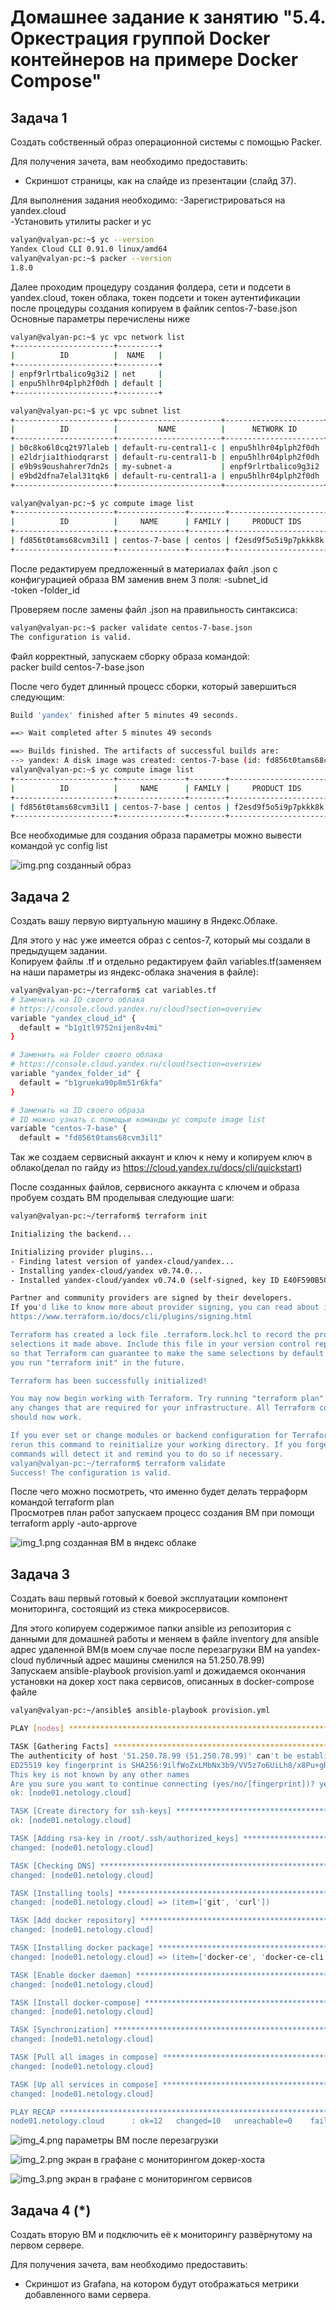# Домашнее задание к занятию "5.4. Оркестрация группой Docker контейнеров на примере Docker Compose"

## Задача 1

Создать собственный образ операционной системы с помощью Packer.

Для получения зачета, вам необходимо предоставить:
- Скриншот страницы, как на слайде из презентации (слайд 37).


Для выполнения задания необходимо:
-Зарегистрироваться на yandex.cloud  
-Установить утилиты packer и yc  

```bash
valyan@valyan-pc:~$ yc --version
Yandex Cloud CLI 0.91.0 linux/amd64
valyan@valyan-pc:~$ packer --version
1.8.0
```
Далее проходим процедуру создания фолдера, сети и подсети в yandex.cloud, токен облака, токен подсети и токен аутентификации после процедуры создания копируем в файлик centos-7-base.json  
Основные параметры перечислены ниже

```bash
valyan@valyan-pc:~$ yc vpc network list
+----------------------+---------+
|          ID          |  NAME   |
+----------------------+---------+
| enpf9rlrtbalico9g3i2 | net     |
| enpu5hlhr04plph2f0dh | default |
+----------------------+---------+

valyan@valyan-pc:~$ yc vpc subnet list
+----------------------+-----------------------+----------------------+----------------+---------------+-----------------+
|          ID          |         NAME          |      NETWORK ID      | ROUTE TABLE ID |     ZONE      |      RANGE      |
+----------------------+-----------------------+----------------------+----------------+---------------+-----------------+
| b0c8ko6l0cq2t97laleb | default-ru-central1-c | enpu5hlhr04plph2f0dh |                | ru-central1-c | [10.130.0.0/24] |
| e2ldrjia1thiodqrarst | default-ru-central1-b | enpu5hlhr04plph2f0dh |                | ru-central1-b | [10.129.0.0/24] |
| e9b9s9oushahrer7dn2s | my-subnet-a           | enpf9rlrtbalico9g3i2 |                | ru-central1-a | [10.1.2.0/24]   |
| e9bd2dfna7elal31tqk6 | default-ru-central1-a | enpu5hlhr04plph2f0dh |                | ru-central1-a | [10.128.0.0/24] |
+----------------------+-----------------------+----------------------+----------------+---------------+-----------------+

valyan@valyan-pc:~$ yc compute image list
+----------------------+---------------+--------+----------------------+--------+
|          ID          |     NAME      | FAMILY |     PRODUCT IDS      | STATUS |
+----------------------+---------------+--------+----------------------+--------+
| fd856t0tams68cvm3il1 | centos-7-base | centos | f2esd9f5o5i9p7pkkk8k | READY  |
+----------------------+---------------+--------+----------------------+--------+

```

После редактируем предложенный в материалах файл .json с конфигурацией образа ВМ заменив  внем 3 поля:
-subnet_id  
-token
-folder_id  

Проверяем после замены файл .json на правильность синтаксиса:

```bash
valyan@valyan-pc:~$ packer validate centos-7-base.json
The configuration is valid.
```

Файл корректный, запускаем сборку образа командой:  
packer build centos-7-base.json    

После чего будет длинный процесс сборки, который завершиться следующим:

```bash
Build 'yandex' finished after 5 minutes 49 seconds.

==> Wait completed after 5 minutes 49 seconds

==> Builds finished. The artifacts of successful builds are:
--> yandex: A disk image was created: centos-7-base (id: fd856t0tams68cvm3il1) with family name centos
valyan@valyan-pc:~$ yc compute image list
+----------------------+---------------+--------+----------------------+--------+
|          ID          |     NAME      | FAMILY |     PRODUCT IDS      | STATUS |
+----------------------+---------------+--------+----------------------+--------+
| fd856t0tams68cvm3il1 | centos-7-base | centos | f2esd9f5o5i9p7pkkk8k | READY  |
+----------------------+---------------+--------+----------------------+--------+
```

Все необходимые для создания образа параметры можно вывести командой yc config list   

![img.png](img.png) созданный образ

## Задача 2

Создать вашу первую виртуальную машину в Яндекс.Облаке.

Для этого у нас уже имеется образ с centos-7, который мы создали в предыдущем задании.  
Копируем файлы .tf и отдельно редактируем файл variables.tf(заменяем на наши параметры из яндекс-облака значения в файле):  

```bash
valyan@valyan-pc:~/terraform$ cat variables.tf
# Заменить на ID своего облака
# https://console.cloud.yandex.ru/cloud?section=overview
variable "yandex_cloud_id" {
  default = "b1g1tl9752nijen8v4mi"
}

# Заменить на Folder своего облака
# https://console.cloud.yandex.ru/cloud?section=overview
variable "yandex_folder_id" {
  default = "b1grueka90p8m51r6kfa"
}

# Заменить на ID своего образа
# ID можно узнать с помощью команды yc compute image list
variable "centos-7-base" {
  default = "fd856t0tams68cvm3il1"
```
Так же создаем сервисный аккаунт и ключ к нему и копируем ключ в облако(делал по гайду из https://cloud.yandex.ru/docs/cli/quickstart) 

После созданных файлов, сервисного аккаунта с ключем и образа пробуем создать ВМ проделывая следующие шаги:  
```bash
valyan@valyan-pc:~/terraform$ terraform init

Initializing the backend...

Initializing provider plugins...
- Finding latest version of yandex-cloud/yandex...
- Installing yandex-cloud/yandex v0.74.0...
- Installed yandex-cloud/yandex v0.74.0 (self-signed, key ID E40F590B50BB8E40)

Partner and community providers are signed by their developers.
If you'd like to know more about provider signing, you can read about it here:
https://www.terraform.io/docs/cli/plugins/signing.html

Terraform has created a lock file .terraform.lock.hcl to record the provider
selections it made above. Include this file in your version control repository
so that Terraform can guarantee to make the same selections by default when
you run "terraform init" in the future.

Terraform has been successfully initialized!

You may now begin working with Terraform. Try running "terraform plan" to see
any changes that are required for your infrastructure. All Terraform commands
should now work.

If you ever set or change modules or backend configuration for Terraform,
rerun this command to reinitialize your working directory. If you forget, other
commands will detect it and remind you to do so if necessary.
valyan@valyan-pc:~/terraform$ terraform validate
Success! The configuration is valid.

```

После чего можно посмотреть, что именно будет делать терраформ командой terraform plan    
Просмотрев план работ запускаем процесс создания ВМ при помощи terraform apply -auto-approve  


![img_1.png](img_1.png) созданная ВМ в яндекс облаке

## Задача 3

Создать ваш первый готовый к боевой эксплуатации компонент мониторинга, состоящий из стека микросервисов.

Для этого копируем содержимое папки ansible из репозитория с данными для домашней работы и меняем в файле inventory для ansible адрес удаленной ВМ(в моем случае после перезагрузки ВМ на yandex-cloud публичный адрес машины сменился на 51.250.78.99)  
Запускаем ansible-playbook provision.yaml и дожидаемся окончания установки на докер хост пака сервисов, описанных в docker-compose файле  
```bash
valyan@valyan-pc:~/ansible$ ansible-playbook provision.yml

PLAY [nodes] *******************************************************************

TASK [Gathering Facts] *********************************************************
The authenticity of host '51.250.78.99 (51.250.78.99)' can't be established.
ED25519 key fingerprint is SHA256:9ilfWoZxLMbNx3b9/VV5z7o6UiLh8/x8Pu+gRKYA2D0.
This key is not known by any other names
Are you sure you want to continue connecting (yes/no/[fingerprint])? yes
ok: [node01.netology.cloud]

TASK [Create directory for ssh-keys] *******************************************
ok: [node01.netology.cloud]

TASK [Adding rsa-key in /root/.ssh/authorized_keys] ****************************
changed: [node01.netology.cloud]

TASK [Checking DNS] ************************************************************
changed: [node01.netology.cloud]

TASK [Installing tools] ********************************************************
changed: [node01.netology.cloud] => (item=['git', 'curl'])

TASK [Add docker repository] ***************************************************
changed: [node01.netology.cloud]

TASK [Installing docker package] ***********************************************
changed: [node01.netology.cloud] => (item=['docker-ce', 'docker-ce-cli', 'containerd.io'])

TASK [Enable docker daemon] ****************************************************
changed: [node01.netology.cloud]

TASK [Install docker-compose] **************************************************
changed: [node01.netology.cloud]

TASK [Synchronization] *********************************************************
changed: [node01.netology.cloud]

TASK [Pull all images in compose] **********************************************
changed: [node01.netology.cloud]

TASK [Up all services in compose] **********************************************
changed: [node01.netology.cloud]

PLAY RECAP *********************************************************************
node01.netology.cloud      : ok=12   changed=10   unreachable=0    failed=0    skipped=0    rescued=0    ignored=0   
```

![img_4.png](img_4.png) параметры ВМ после перезагрузки

![img_2.png](img_2.png) экран в графане с  мониторингом докер-хоста

![img_3.png](img_3.png) экран в графане с мониторингом сервисов


## Задача 4 (*)

Создать вторую ВМ и подключить её к мониторингу развёрнутому на первом сервере.

Для получения зачета, вам необходимо предоставить:
- Скриншот из Grafana, на котором будут отображаться метрики добавленного вами сервера.
